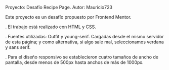 Proyecto: Desafío Recipe Page.
Autor: Mauricio723

Este proyecto es un desafío propuesto por Frontend Mentor. 

.  El trabajo está realizado con HTML y CSS.  

. Fuentes utilizadas: Outfit y young-serif. Cargadas desde el mismo servidor de esta página; y como 
  alternativa, si algo sale mal, seleccionamos verdana y sans serif.
  
. Para el diseño responsivo se establecieron cuatro tamaños de ancho de pantalla, desde menos de 500px
  hasta anchos de más de 1000px. 
  

   

 
